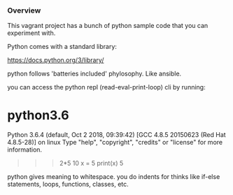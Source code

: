 ### Overview


This vagrant project has a bunch of python sample code that you can experiment with.


Python comes with a standard library:

https://docs.python.org/3/library/

python follows 'batteries included' phylosophy. Like ansible. 


you can access the python repl (read-eval-print-loop) cli by running:

# python3.6
Python 3.6.4 (default, Oct  2 2018, 09:39:42)
[GCC 4.8.5 20150623 (Red Hat 4.8.5-28)] on linux
Type "help", "copyright", "credits" or "license" for more information.
>>> 2*5
10
>>> x = 5
>>> print(x)
5

python gives meaning to whitespace. you do indents for thinks like if-else statements, loops, functions, classes, etc.




